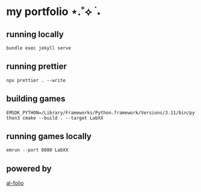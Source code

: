 # my portfolio ⋆.˚⟡ ࣪ ˖

## running locally

`bundle exec jekyll serve`

## running prettier

`npx prettier . --write`

## building games

`EMSDK_PYTHON=/Library/Frameworks/Python.framework/Versions/3.11/bin/python3 cmake --build . --target LabXX`

## running games locally

`emrun --port 8080 LabXX`

## powered by

[al-folio](https://github.com/alshedivat/al-folio)
